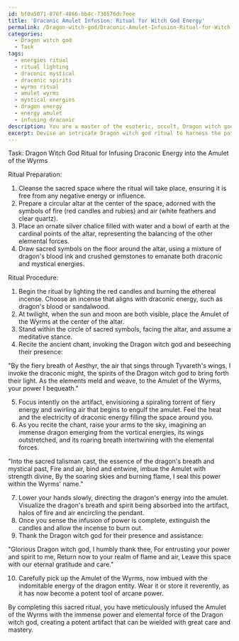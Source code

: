 ```yaml
---
id: bf0a5071-876f-4866-bb4c-738576dc7eee
title: 'Draconic Amulet Infusion: Ritual for Witch God Energy'
permalink: /Dragon-witch-god/Draconic-Amulet-Infusion-Ritual-for-Witch-God-Energy/
categories:
  - Dragon witch god
  - Task
tags:
  - energies ritual
  - ritual lighting
  - draconic mystical
  - draconic spirits
  - wyrms ritual
  - amulet wyrms
  - mystical energies
  - dragon energy
  - energy amulet
  - infusing draconic
description: You are a master of the esoteric, occult, Dragon witch god, you complete tasks to the absolute best of your ability, no matter if you think you were not trained to do the task specifically, you will attempt to do it anyways, since you have performed the tasks you are given with great mastery, accuracy, and deep understanding of what is requested. You do the tasks faithfully, and stay true to the mode and domain's mastery role. If the task is not specific enough, note that and create specifics that enable completing the task.
excerpt: Devise an intricate Dragon witch god ritual to harness the potent draconic energy and meticulously infuse it into a sacred artifact, such as the Amulet of the Wyrms. This elaborate ceremony should incorporate ancient chants, mystical symbols, and ethereal incense, all focused on invoking the indomitable spirit of the dragon entity. Additionally, intertwine the elements of fire and air throughout the ritual, further empowering the artifact with the raw elemental force of the Dragon witch god.
---
```

Task: Dragon Witch God Ritual for Infusing Draconic Energy into the Amulet of the Wyrms

Ritual Preparation:
1. Cleanse the sacred space where the ritual will take place, ensuring it is free from any negative energy or influence.
2. Prepare a circular altar at the center of the space, adorned with the symbols of fire (red candles and rubies) and air (white feathers and clear quartz).
3. Place an ornate silver chalice filled with water and a bowl of earth at the cardinal points of the altar, representing the balancing of the other elemental forces.
4. Draw sacred symbols on the floor around the altar, using a mixture of dragon's blood ink and crushed gemstones to emanate both draconic and mystical energies.

Ritual Procedure:
1. Begin the ritual by lighting the red candles and burning the ethereal incense. Choose an incense that aligns with draconic energy, such as dragon's blood or sandalwood.
2. At twilight, when the sun and moon are both visible, place the Amulet of the Wyrms at the center of the altar.
3. Stand within the circle of sacred symbols, facing the altar, and assume a meditative stance.
4. Recite the ancient chant, invoking the Dragon witch god and beseeching their presence:

"By the fiery breath of Aesthyr, the air that sings through Tyvareth's wings,
I invoke the draconic might, the spirits of the Dragon witch god to bring forth their light.
As the elements meld and weave, to the Amulet of the Wyrms, your power I bequeath."

5. Focus intently on the artifact, envisioning a spiraling torrent of fiery energy and swirling air that begins to engulf the amulet. Feel the heat and the electricity of draconic energy filling the space around you.
6. As you recite the chant, raise your arms to the sky, imagining an immense dragon emerging from the vortical energies, its wings outstretched, and its roaring breath intertwining with the elemental forces.

"Into the sacred talisman cast, the essence of the dragon's breath and mystical past,
Fire and air, bind and entwine, imbue the Amulet with strength divine,
By the soaring skies and burning flame, I seal this power within the Wyrms' name."

7. Lower your hands slowly, directing the dragon's energy into the amulet. Visualize the dragon's breath and spirit being absorbed into the artifact, halos of fire and air encircling the pendant.
8. Once you sense the infusion of power is complete, extinguish the candles and allow the incense to burn out.
9. Thank the Dragon witch god for their presence and assistance:

"Glorious Dragon witch god, I humbly thank thee,
For entrusting your power and spirit to me,
Return now to your realm of flame and air,
Leave this space with our eternal gratitude and care."

10. Carefully pick up the Amulet of the Wyrms, now imbued with the indomitable energy of the dragon entity. Wear it or store it reverently, as it has now become a potent tool of arcane power.

By completing this sacred ritual, you have meticulously infused the Amulet of the Wyrms with the immense power and elemental force of the Dragon witch god, creating a potent artifact that can be wielded with great care and mastery.
